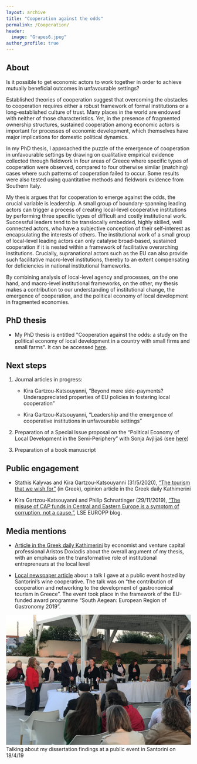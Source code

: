 ```yaml
---
layout: archive
title: "Cooperation against the odds"
permalink: /Cooperation/
header: 
  image: "Grapes6.jpeg"
author_profile: true
---
```

## About

Is it possible to get economic actors to work together in order to achieve mutually beneficial outcomes in unfavourable settings? 

Established theories of cooperation suggest that overcoming the obstacles to cooperation requires either a robust framework of formal institutions or a long-established culture of trust. Many places in the world are endowed with neither of those characteristics. Yet, in the presence of fragmented ownership structures, sustained cooperation among economic actors is important for processes of economic development, which themselves have major implications for domestic political dynamics.

In my PhD thesis, I approached the puzzle of the emergence of cooperation in unfavourable settings by drawing on qualitative empirical evidence collected through fieldwork in four areas of Greece where specific types of cooperation were observed, compared to four otherwise similar (matching) cases where such patterns of cooperation failed to occur. Some results were also tested using quantitative methods and fieldwork evidence from Southern Italy.  

My thesis argues that for cooperation to emerge against the odds, the crucial variable is leadership. A small group of boundary-spanning leading actors can trigger a process of creating local-level cooperative institutions by performing three specific types of difficult and costly institutional work. Successful leaders tend to be translocally embedded, highly skilled, well connected actors, who have a subjective conception of their self-interest as encapsulating the interests of others. The institutional work of a small group of local-level leading actors can only catalyse broad-based, sustained cooperation if it is nested within a framework of facilitative overarching institutions. Crucially, supranational actors such as the EU can also provide such facilitative macro-level institutions, thereby to an extent compensating for deficiencies in national institutional frameworks.

By combining analysis of local-level agency and processes, on the one hand, and macro-level institutional frameworks, on the other, my thesis makes a contribution to our understanding of institutional change, the emergence of cooperation, and the political economy of local development in fragmented economies.

## PhD thesis

* My PhD thesis is entitled "Cooperation against the odds: a study on the political economy of local development in a country with small firms and small farms". It can be accessed [here](http://etheses.lse.ac.uk/4307/).

## Next steps

1. Journal articles in progress:
    
    * Kira Gartzou-Katsouyanni, “Beyond mere side-payments? Underappreciated properties of EU policies in fostering local cooperation”
    
    * Kira Gartzou-Katsouyanni, “Leadership and the emergence of cooperative institutions in unfavourable settings”

2. Preparation of a Special Issue proposal on the “Political Economy of Local Development in the Semi-Periphery” with Sonja Avjlijaš (see [here](/PELED))

3. Preparation of a book manuscript

## Public engagement

* Stathis Kalyvas and Kira Gartzou-Katsouyanni (31/5/2020), [“The tourism that we wish for”](https://www.kathimerini.gr/opinion/1080743/o-toyrismos-poy-epithymoyme/) (in Greek), opinion article in the Greek daily Kathimerini

* Kira Gartzou-Katsouyanni and Philip Schnattinger (29/11/2019), [“The misuse of CAP funds in Central and Eastern Europe is a symptom of corruption, not a cause.”](https://blogs.lse.ac.uk/europpblog/2019/11/29/the-misuse-of-cap-funds-in-central-and-eastern-europe-is-a-symptom-of-corruption-not-a-cause/), LSE EUROPP blog.

## Media mentions

* [Article in the Greek daily Kathimerini](https://www.kathimerini.gr/opinion/561651055/i-synergasia-se-antixoes-synthikes/) by economist and venture capital professional Aristos Doxiadis about the overall argument of my thesis, with an emphasis on the transformative role of institutional entrepreneurs at the local level 

* [Local newspaper article](https://cyclades24.gr/2019/04/santorini-aegean-mamas-know-best-aegean-gardeners/) about a talk I gave at a public event hosted by Santorini’s wine cooperative. The talk was on “the contribution of cooperation and networking to the development of gastronomical tourism in Greece”. The event took place in the framework of the EU-funded award programme “South Aegean: European Region of Gastronomy 2019”.

![](/images/Santo.jpeg)
Talking about my dissertation findings at a public event in Santorini on 18/4/19



 